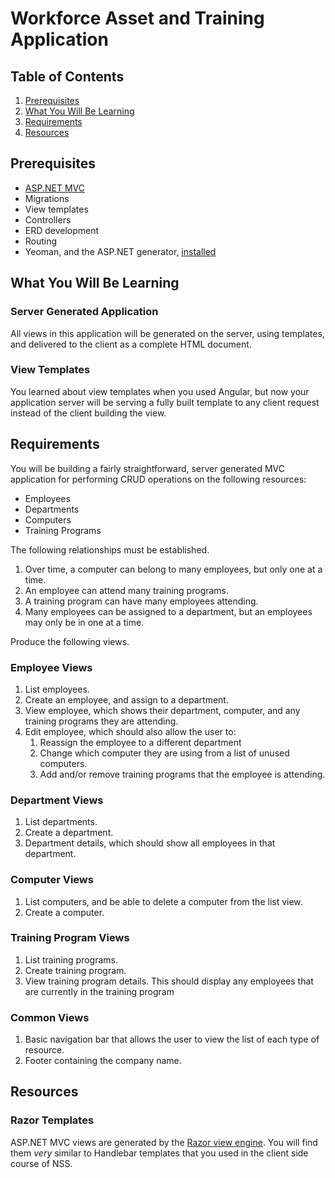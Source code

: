 # Workforce Asset and Training Application

## Table of Contents

1. [Prerequisites](#prerequisites)
1. [What You Will Be Learning](#what-you-will-be-learning)
1. [Requirements](#requirements)
1. [Resources](#resources)

## Prerequisites

* [ASP.NET MVC](https://docs.asp.net/en/latest/mvc/overview.html)
* Migrations
* View templates
* Controllers
* ERD development
* Routing
* Yeoman, and the ASP.NET generator, [installed](#installing-yeoman-and-the-aspnet-generator)

## What You Will Be Learning

### Server Generated Application

All views in this application will be generated on the server, using templates, and delivered to the client as a complete HTML document.

### View Templates

You learned about view templates when you used Angular, but now your application server will be serving a fully built template to any client request instead of the client building the view.

## Requirements

You will be building a fairly straightforward, server generated MVC application for performing CRUD operations on the following resources:

* Employees
* Departments
* Computers
* Training Programs

The following relationships must be established.

1. Over time, a computer can belong to many employees, but only one at a time.
1. An employee can attend many training programs.
1. A training program can have many employees attending.
1. Many employees can be assigned to a department, but an employees may only be in one at a time.

Produce the following views.

### Employee Views

1. List employees.
1. Create an employee, and assign to a department.
1. View employee, which shows their department, computer, and any training programs they are attending.
1. Edit employee, which should also allow the user to:
    1. Reassign the employee to a different department
    1. Change which computer they are using from a list of unused computers.
    1. Add and/or remove training programs that the employee is attending.

### Department Views

1. List departments.
1. Create a department.
1. Department details, which should show all employees in that department.

### Computer Views

1. List computers, and be able to delete a computer from the list view.
1. Create a computer.

### Training Program Views

1. List training programs.
1. Create training program.
1. View training program details. This should display any employees that are currently in the training program

### Common Views

1. Basic navigation bar that allows the user to view the list of each type of resource.
1. Footer containing the company name.

## Resources

### Razor Templates

ASP.NET MVC views are generated by the [Razor view engine](https://docs.asp.net/en/latest/mvc/overview.html#razor-view-engine). You will find them *very* similar to Handlebar templates that you used in the client side course of NSS.
